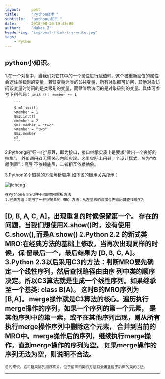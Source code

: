 ```yaml
---
layout:     post
title:      "Python技术 "
subtitle:   "python小知识 "
date:       2018-08-20 19:45:00
author:     "Makes.Z"
header-img: "img/post-think-try-write.jpg"
tags:
    - Python
---
```


## python小知识。

1.在一个对象中，当我们对它其中的一个属性进行赋值时，这个被重新赋值的属性
会遮住类级别的变量，若该变量为类的公共变量，所有对象都可访问，其他对象访
问该变量时访问的是类级别的变量，而赋值后访问的是对象级别的变量。具体可参
考下列代码：
      ```
        init（）：
            member += 1
      ```

        ```
        $ m1.init()
        >member = 1
        $m2.init()
        >member = 2
        $m1.member = "two"
        >member = "two"
        $m2.member
        >2
        ```

2.Pythong的"归一化"原理，即为接口，接口继承实质上是要求“做出一个良好的抽象”，
外部调用者无需关心内部实现。这里实际上用到一个设计模式，名为“依赖倒置”：高层
不依赖底层，二者相互依赖抽象。


3.Python多个超类的方法解析顺序
如下图的继承关系所示：

![jicheng](img/blog-conten/继承关系.png "继承关系")

    在Python有至少3种不同的MRO解析方法
    1.经典方法：采用了一种很简单的 MRO 方法：从左至右的深度优先遍历其查找顺序为
[D, B, A, C, A]，出现重复的时候保留第一个。
    存在的问题，当我们想使用X.show()时，没有使用C.show(),而是A.show()
    2.Python 2.2 的新式类 MRO:在经典方法的基础上修改，当再次出现同样的时候，保
留最后一个，最后结果为 [D, B, C, A]。
    3.Python 2.3以后采用C3的方法：判断MRO要先确定一个线性序列，然后查找路径由由序
列中类的顺序决定。所以C3算法就是生成一个线性序列。如果继承至一个基类:  class B(A)。
这时B的MRO序列为[B,A]。
    merge操作就是C3算法的核心。遍历执行merge操作的序列，如果一个序列的第一个元素，
是其他序列中的第一素，或不在其他序列出现，则从所有执行merge操作序列中删除这个元素，
合并到当前的MRO中。merge操作后的序列，继续执行merge操作，直到merge操作的序列为空。
如果merge操作的序列无法为空，则说明不合法。
---
    总的来说，这和超类排列顺序有关，位于前面的类的方法将会覆盖位于后面的类的方法。
---
